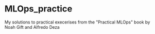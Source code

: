 # MLOps_practice
My solutions to practical execerises from the "Practical MLOps" book by Noah Gift and Alfredo Deza